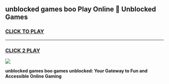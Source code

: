 
## unblocked games boo Play Online 👋 Unblocked Games
<h3>
<a href="https://premium.freeplayer.one?title=unblocked_games_boo&ref=19F">CLICK TO PLAY</a></h3>
<hr>

<h3>
<a href="https://premium.freeplayer.one?title=unblocked_games_boo&ref=19F">CLICK 2 PLAY</a>
  
</h3>

<a href="https://premium.freeplayer.one?title=unblocked_games_boo&ref=19F"><img src="https://clearcache.store/games.png"></a>


**unblocked games boo games unblocked: Your Gateway to Fun and Accessible Online Gaming**
